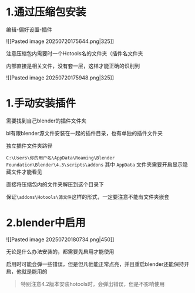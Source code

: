 # 1.通过压缩包安装
编辑-偏好设置-插件

![[Pasted image 20250720175644.png|325]]

注意压缩包内需要时一个Hotools名的文件夹（插件名文件夹

内部直接是相关文件，没有套一层，这样才能正确的识别到

![[Pasted image 20250720175948.png|325]]
# 1.手动安装插件

需要找到自己blender的插件文件夹

bl有跟blender源文件安装在一起的插件目录，也有单独的插件文件夹

独立插件文件夹路径

`C:\Users\你的用户名\AppData\Roaming\Blender Foundation\Blender\4.3\scripts\addons`
其中 `AppData` 文件夹需要开启显示隐藏文件才能看见

直接将压缩包内的文件夹解压到这个目录下

保证`\addons\Hotools\源文件`这样的形式，一定要注意不能有文件夹嵌套

# 2.blender中启用
![[Pasted image 20250720180734.png|450]]

无论是什么办法安装的，都需要先启用才能使用

启用时可能会弹一些错误，但是但凡他能正常点亮，并且重启blender还能保持开启，他就是能用的  
>特别注意4.2版本安装hotools时，会弹出错误，但是不影响使用

